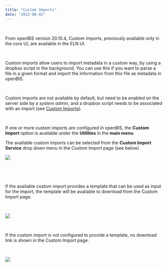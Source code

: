 ```yaml
---
title: "Custom Imports"
date: "2022-08-02"
---
```


 

From openBIS version 20.10.4, Custom Imports, previously available only in the core UI, are available in the ELN UI.

 

Custom imports allow users to import metadata in a custom way, by using a dropbox script in the background. You can use this if you want to parse a file in a given format and import the information from this file as metadata in openBIS.

 

Custom imports are not available by default, but need to be enabled on the server side by a _system admin_, and a dropbox script needs to be associated with an import (see [Custom Imports](https://unlimited.ethz.ch/display/openBISDoc2010/Custom+Import)).

 

If one or more custom imports are configured in openBIS, the **Custom Import** option is available under the **Utilities** in the **main menu**.

The available custom imports can be selected from the **Custom Import Service** drop down menu in the Custom Import page (see below)

![](https://openbis.ch/wp-content/uploads/2022/08/custom-import-1024x554.png)

 

 

If the available custom import provides a template that can be used as input for the import, the template will be available to download from the Custom Import page.

 

![](https://openbis.ch/wp-content/uploads/2022/08/custom-import-template.png)

 

If the custom import is not configured to provide a template, no download link is shown in the Custom Import page.

 

![](https://openbis.ch/wp-content/uploads/2022/08/custom-import-no-template.png)
